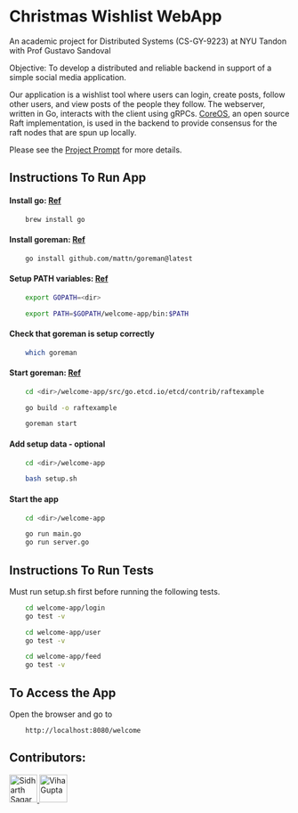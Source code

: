 # Christmas Wishlist WebApp

An academic project for Distributed Systems (CS-GY-9223) at NYU Tandon with Prof Gustavo Sandoval

Objective: To develop a distributed and reliable backend in support of a simple social media application. 

Our application is a wishlist tool where users can login, create posts, follow other users, and view posts of the people they follow. The webserver, written in Go, interacts with the client using gRPCs. [CoreOS](https://github.com/etcd-io/etcd/tree/main/raft), an open source Raft implementation, is used in the backend to provide consensus for the raft nodes that are spun up locally. 

Please see the [Project Prompt](https://github.com/guptaviha/Christmas-Wishlist/blob/main/Project_Prompt.pdf) for more details.

## Instructions To Run App

#### Install go: [Ref](https://go.dev/doc/install)
```bash
    brew install go
```

#### Install goreman: [Ref](https://github.com/mattn/goreman)
```bash
    go install github.com/mattn/goreman@latest
```


#### Setup PATH variables: [Ref](https://github.com/etcd-io/etcd/tree/main/contrib/raftexample)
```bash
    export GOPATH=<dir>

    export PATH=$GOPATH/welcome-app/bin:$PATH
```

#### Check that goreman is setup correctly
```bash
    which goreman
```

#### Start goreman: [Ref](https://github.com/etcd-io/etcd/tree/main/contrib/raftexample)
```bash
    cd <dir>/welcome-app/src/go.etcd.io/etcd/contrib/raftexample

    go build -o raftexample

    goreman start
```

#### Add setup data - optional
```bash
    cd <dir>/welcome-app

    bash setup.sh
```

#### Start the app
```bash
    cd <dir>/welcome-app

    go run main.go
    go run server.go
```

## Instructions To Run Tests

Must run setup.sh first before running the following tests.

```bash
    cd welcome-app/login
    go test -v

    cd welcome-app/user
    go test -v

    cd welcome-app/feed
    go test -v    
```

## To Access the App

Open the browser and go to 

```
    http://localhost:8080/welcome
```

## Contributors:

<p float="left">

<a href="https://github.com/sidistic">
    <img src="https://github.com/sidistic.png?size=50" alt="Sidharth Sagar" width="50">
</a>

<a href="https://github.com/guptaviha">
    <img src="https://github.com/guptaviha.png?size=50" alt="Viha Gupta" width="50">
</a>

</p>
